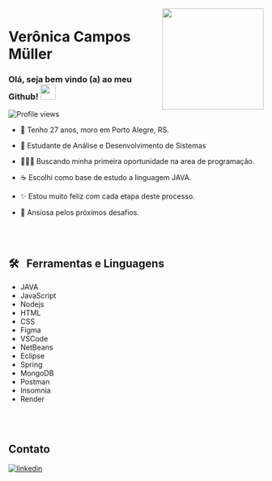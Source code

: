 <img align="right" height="200em" src= "https://raw.githubusercontent.com/gist/VeronicaCMuller/6236d0dc8dfc91fb2a9317e44963e8af/raw/c4cd2b648c07fd5a1d01edbbb2a7050973059045/logo3.svg"/>
<h1 align="left">Verônica Campos Müller</h1>
<h3>   Olá, seja bem vindo (a) ao meu Github! <img src="https://raw.githubusercontent.com/kaueMarques/kaueMarques/master/hi.gif" height="30px"> </h3>
<p align="left"> <img src="https://komarev.com/ghpvc/?username=VeronicaCMuller&color=yellow" alt="Profile views" /> </p>

- 📌 Tenho 27 anos, moro em Porto Alegre, RS.

- 📖 Estudante de Análise e Desenvolvimento de Sistemas

- 👩🏽‍💻 Buscando minha primeira oportunidade na area de programação. 

- ☕ Escolhi como base de estudo a linguagem JAVA.

- ✨ Estou muito feliz com cada etapa deste processo.

- 🚀 Ansiosa pelos próximos desafios.


<br><br>

## 🛠 &nbsp; Ferramentas e Linguagens

- JAVA
- JavaScript
- Nodejs
- HTML
- CSS
- Figma
- VSCode
- NetBeans
- Eclipse
- Spring
- MongoDB
- Postman
- Insomnia
- Render

<br><br>


## Contato

<a href="https://www.linkedin.com/in/veronicacamposmuller/" target="_blank">
  <img align="center" src="https://raw.githubusercontent.com/gist/VeronicaCMuller/c68634b784894fad70926bf3ae9aa0b7/raw/0a6e74c8e9919868b53f4ae62d6b12997f743b85/linkedinVCM.svg" alt="linkedin"/>
</a>


<!--
**VeronicaCMuller/VeronicaCMuller** is a ✨ _special_ ✨ repository because its `README.md` (this file) appears on your GitHub profile.

Here are some ideas to get you started:

- 🔭 I’m currently working on ...
- 🌱 I’m currently learning ...
- 👯 I’m looking to collaborate on ...
- 🤔 I’m looking for help with ...
- 💬 Ask me about ...
- 📫 How to reach me: ...
- 😄 Pronouns: ...
- ⚡ Fun fact: ...
-->
